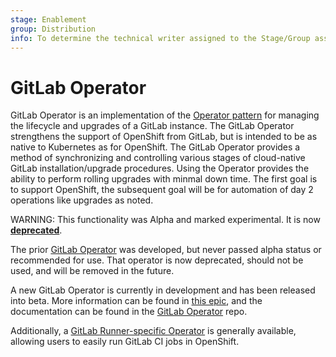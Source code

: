 ```yaml
---
stage: Enablement
group: Distribution
info: To determine the technical writer assigned to the Stage/Group associated with this page, see https://about.gitlab.com/handbook/engineering/ux/technical-writing/#designated-technical-writers
---
```


# GitLab Operator

GitLab Operator is an implementation of the [Operator pattern](https://www.openshift.com/blog)
for managing the lifecycle and upgrades of a GitLab instance. The GitLab Operator strengthens the support of OpenShift from GitLab, but is intended to be as native to Kubernetes as for OpenShift. The GitLab Operator provides a method of synchronizing and controlling various
stages of cloud-native GitLab installation/upgrade procedures. Using the Operator provides the ability to perform
rolling upgrades with minmal down time. The first goal is to support OpenShift, the subsequent goal will be for automation of day 2 operations like upgrades as noted.

WARNING:
This functionality was Alpha and marked experimental. It is now [**deprecated**](https://gitlab.com/gitlab-org/charts/gitlab/-/issues/2210).

The prior [GitLab Operator](https://gitlab.com/gitlab-org/charts/components/gitlab-operator) was developed, but never passed alpha status or recommended for use. That operator is now deprecated, should not be used, and will be removed in the future.

A new GitLab Operator is currently in development and has been released into beta. More information can be found in [this epic](https://gitlab.com/groups/gitlab-org/-/epics/3444), and the documentation can be found in the [GitLab Operator](https://gitlab.com/gitlab-org/gl-openshift/gitlab-operator/-/tree/master/doc) repo.

Additionally, a [GitLab Runner-specific Operator](https://docs.gitlab.com/runner/install/openshift.html) is generally available, allowing users to easily run GitLab CI jobs in OpenShift.
